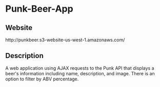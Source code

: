 # Punk-Beer-App
<h2> Website </h2>
http://punkbeer.s3-website-us-west-1.amazonaws.com/

<h2> Description </h2>
A web application using AJAX requests to the Punk API that displays a beer's information including name, description, and image. There is an option to filter by ABV percentage.
